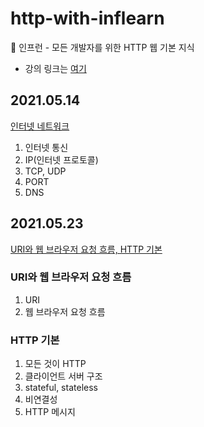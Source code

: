 # http-with-inflearn
🌱 인프런 - 모든 개발자를 위한 HTTP 웹 기본 지식
- 강의 링크는 [여기](https://www.inflearn.com/course/http-%EC%9B%B9-%EB%84%A4%ED%8A%B8%EC%9B%8C%ED%81%AC/dashboard)
## 2021.05.14
[인터넷 네트워크](TIL/20210514.md)
1. 인터넷 통신
2. IP(인터넷 프로토콜)
3. TCP, UDP
4. PORT
5. DNS

## 2021.05.23
[URI와 웹 브라우저 요청 흐름, HTTP 기본](TIL/20210523.md)
### URI와 웹 브라우저 요청 흐름
1. URI
2. 웹 브라우저 요청 흐름
### HTTP 기본
1. 모든 것이 HTTP
2. 클라이언트 서버 구조
3. stateful, stateless
4. 비연결성
5. HTTP 메시지